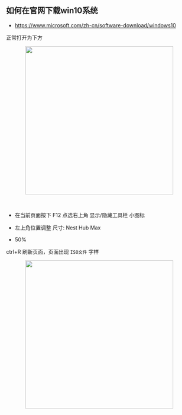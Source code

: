 ## 如何在官网下载win10系统

- https://www.microsoft.com/zh-cn/software-download/windows10

正常打开为下方


<p align="center"><img src="https://cdn.jsdelivr.net/gh/zb9678/img@main/im8/07.09:22:42:24.png" style="width:400px;"></p><br>

- 在当前页面按下 F12  点选右上角  显示/隐藏工具栏 小图标

- 左上角位置调整    尺寸: Nest Hub Max

- 50%
 
ctrl+R  刷新页面，页面出现 `ISO文件` 字样

<p align="center"><img src="https://cdn.jsdelivr.net/gh/zb9678/img@main/im8/07.09:22:43:41.png" style="width:400px;"></p><br>
